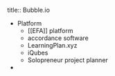 title:: Bubble.io

- Platform
	- [[EFA]] platform
	- accordance software
	- LearningPlan.xyz
	- iQubes
	- Solopreneur project planner
-